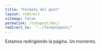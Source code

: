 ```yaml
---
title: "Formato del post"
layout: redirect
sitemap: false
permalink: /tutopost/doc/
redirect_to:  "../formatopost/"
---
```

Estamos redirigiendo la página. Un momento.
